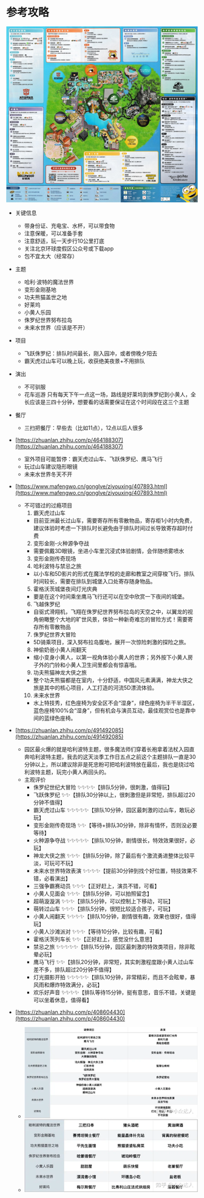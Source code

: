 # 参考攻略

![overall](overall_1.jpg)

- 关键信息
  - 带身份证、充电宝、水杯，可以带食物
  - 注意保暖，可以准备手套
  - 注意舒适，玩一天步行10公里打底
  - 关注北京环球度假区公众号或下载app
  - 包不宜太大（经常存）

- 主题
  - 哈利·波特的魔法世界
  - 变形金刚基地
  - 功夫熊猫盖世之地
  - 好莱坞
  - 小黄人乐园
  - 侏罗纪世界努布拉岛
  - 未来水世界（应该是不开）

- 项目
  - 飞跃侏罗纪：排队时间最长，刚入园冲，或者傍晚夕阳去
  - 霸天虎过山车可以晚上玩，收获绝美夜景+不用排队

- 演出
  - 不可驯服
  - 花车巡游 只有每天下午一点这一场，路线是好莱坞到侏罗纪到小黄人，全长应该是三四十分钟，想要看的话需要保证在这个时间段在这三个主题

- 餐厅
  - 三扫把餐厅：早些去（比如11点），12点以后人很多

- [https://zhuanlan.zhihu.com/p/464188307](https://zhuanlan.zhihu.com/p/464188307)
  - 室外项目可能暂停：霸天虎过山车、飞跃侏罗纪、鹰马飞行
  - 玩过山车建议隐形眼镜
  - 未来水世界冬天不开

- [https://www.mafengwo.cn/gonglve/ziyouxing/407893.html](https://www.mafengwo.cn/gonglve/ziyouxing/407893.html)
  - 不可错过的过瘾项目
    1. 霸天虎过山车
      - 目前亚洲最长过山车，需要寄存所有零散物品，寄存柜1小时内免费，建议体验时考虑一下排队时长避免由于排队时间过长导致寄存超时付费
    2. 变形金刚-火种源争夺战
      - 需要佩戴3D眼镜，坐进小车里沉浸式体验剧情，会伴随喷雾喷水
    3. 变形金刚传奇现场
    4. 哈利波特与禁忌之旅
      - 以小车和5D影片的形式在魔法学校的走廊和教室之间穿梭飞行。排队时间较长，需要在排队到城堡入口处寄存随身物品。
    5. 霍格沃茨城堡夜间灯光庆典
      - 要是在这个时间乘坐鹰马飞行还可以在空中欣赏一下夜间的城堡。
    6. 飞越侏罗纪
      - 自驱式滑翔机，飞翔在侏罗纪世界努布拉岛的天空之中，以翼龙的视角俯瞰整个大地的旷世风景，体验一种新奇难忘的冒险方式！需要寄存所有零散物品
    7. 侏罗纪世界大冒险
      - 5D骑乘项目，深入努布拉岛腹地，展开一次惊险刺激的探险之旅。
    8. 神偷奶爸小黄人闹翻天
      - 缩小变身小黄人，以第一视角体验小黄人的世界；另外按下小黄人房子外的门铃和小黄人卫生间里都会有惊喜哦。
    9. 功夫熊猫神龙大侠之旅
      - 整个功夫熊猫都是在室内，十分舒适，中国风元素满满，神龙大侠之旅是其中的核心项目，人工打造的河流5D漂流体验。
    10. 未来水世界
      - 水上特技秀，红色座椅为安全区不会“湿身”，绿色座椅为半干半湿区，蓝色座椅100%会“湿身”，但有机会与演员互动，最佳观赏位也是靠中间的蓝绿色座椅。

- [https://zhuanlan.zhihu.com/p/491492085](https://zhuanlan.zhihu.com/p/491492085)
  - 园区最火爆的就是哈利波特主题，很多魔法师们穿着长袍拿着法杖入园直奔哈利波特主题，我去的这天淡季工作日五点之前这个主题排队一直是30分钟以上，所以建议除非是死忠粉可把哈利波特放在最后，我也是绕过哈利波特主题，玩完小黄人再回头的。
  - 主观评价
    - 侏罗纪世纪大冒险 ✨✨✨✨【排队5分钟，很刺激，值得玩】
    - 飞跃侏罗纪 ✨✨【排队30分钟以上，很刺激但是非常短，排队超过20分钟不值得】
    - 霸天虎过山车 ✨✨✨✨✨【排队10分钟，园区最刺激的过山车，敢玩必玩】
    - 变形金刚传奇现场 ✨✨【等待+排队30分钟，除非有情怀，否则没必要等待】
    - 火种源争夺战 ✨✨✨✨✨【排队10分钟，剧情很长，特效效果很好，必玩】
    - 神龙大侠之旅 ✨✨✨【排队5分钟，除了最后有个激流勇进整体比较平淡，可玩可不玩】
    - 未来水世界特效表演 ✨✨✨✨【提前30分钟到找个好位置，特技效果不错，必看演出】
    - 三强争霸赛动员 ✨✨✨【正好赶上，演员不错，可看】
    - 小黄人见面会 ✨✨✨【排队5分钟，可以拍照留念】
    - 超萌漩漩涡 ✨✨✨【排队5分钟，可以控制上下移动，可玩】
    - 萌转过山车 ✨✨✨【排队5分钟，很短比较适合孩子，可玩】
    - 小黄人闹翻天 ✨✨✨✨【排队10分钟，剧情很有趣，效果也很好，值得玩】
    - 小黄人沙滩派对 ✨✨✨【等待10分钟，比较有趣，可看】
    - 霍格沃茨列车长 ✨✨【正好赶上，感觉没什么意思】
    - 禁忌之旅 ✨✨✨✨✨【排队15分钟，园区最刺激的特效类项目，除非眩晕必玩】
    - 鹰马飞行 ✨✨【排队20分钟，非常短，其实刺激程度跟小黄人过山车差不多，排队超过20分钟不值得】
    - 灯光摄影开拍 ✨✨✨✨✨【排队10分钟，非常精彩，而且不会眩晕，暴风雨和爆炸特效满分，必玩】
    - 欢乐好声音 ✨✨✨✨【排队等待15分钟，挺有意思，音乐不错，关键是可以坐着休息，值得看】

- [https://zhuanlan.zhihu.com/p/408604430](https://zhuanlan.zhihu.com/p/408604430)
    - ![table](table.webp)
    - ![rest](rest.webp)
